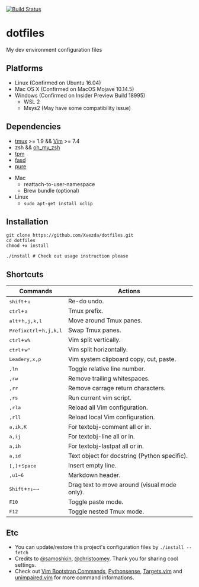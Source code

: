 [![Build Status](https://travis-ci.com/Xvezda/xvezda.github.io.svg?branch=master)](https://travis-ci.com/Xvezda/xvezda.github.io)
# dotfiles
My dev environment configuration files

## Platforms
- Linux (Confirmed on Ubuntu 16.04)
- Mac OS X (Confirmed on MacOS Mojave 10.14.5)
- Windows (Confirmed on Insider Preview Build 18995)
    - WSL 2
    - Msys2 (May have some compatibility issue)

## Dependencies
- [tmux](https://github.com/tmux/tmux) >= 1.9 && [Vim](https://www.vim.org/) >= 7.4
- zsh && [oh_my_zsh](https://ohmyz.sh/)
- [tpm](https://github.com/tmux-plugins/tpm#tmux-plugin-manager)
- [fasd](https://github.com/clvv/fasd#install)
- [pure](https://github.com/sindresorhus/pure#manually)

* Mac
    * reattach-to-user-namespace
    * Brew bundle (optional)
* Linux
    * `sudo apt-get install xclip`

## Installation
```
git clone https://github.com/Xvezda/dotfiles.git
cd dotfiles
chmod +x install

./install # Check out usage instruction please
```

## Shortcuts
Commands | Actions
--- | ---
<kbd>shift</kbd>+<kbd>u</kbd> | Re-do undo.
<kbd>ctrl</kbd>+<kbd>a</kbd> | Tmux prefix.
<kbd>alt</kbd>+<kbd>h,j,k,l</kbd> | Move around Tmux panes.
<kbd>Prefix</kbd><kbd>ctrl</kbd>+<kbd>h,j,k,l</kbd> | Swap Tmux panes.
<kbd>ctrl</kbd>+<kbd>w</kbd><kbd>%</kbd> | Vim split vertically.
<kbd>ctrl</kbd>+<kbd>w</kbd><kbd>"</kbd> | Vim split horizontally.
<kbd>Leader</kbd><kbd>y,x,p</kbd> | Vim system clipboard copy, cut, paste.
<kbd>,</kbd><kbd>l</kbd><kbd>n</kbd> | Toggle relative line number.
<kbd>,</kbd><kbd>r</kbd><kbd>w</kbd> | Remove trailing whitespaces.
<kbd>,</kbd><kbd>r</kbd><kbd>r</kbd> | Remove carrage return characters.
<kbd>,</kbd><kbd>r</kbd><kbd>s</kbd> | Run current vim script.
<kbd>,</kbd><kbd>r</kbd><kbd>l</kbd><kbd>a</kbd> | Reload all Vim configuration.
<kbd>,</kbd><kbd>r</kbd><kbd>l</kbd><kbd>l</kbd> | Reload local Vim configuration.
<kbd>a,i</kbd><kbd>k,K</kbd> | For textobj-comment all or in.
<kbd>a,i</kbd><kbd>j</kbd> | For textobj-line all or in.
<kbd>a,i</kbd><kbd>h</kbd> | For textobj-lastpat all or in.
<kbd>a,i</kbd><kbd>d</kbd> | Text object for docstring (Python specific).
<kbd>[,]</kbd>+<kbd>Space</kbd> | Insert empty line.
<kbd>,</kbd><kbd>u</kbd><kbd>1~6</kbd> | Markdown header.
<kbd>Shift</kbd>+<kbd>&uparrow;</kbd><kbd>&downarrow;</kbd><kbd>&leftarrow;</kbd><kbd>&rightarrow;</kbd> | Drag text to move around (visual mode only).
<kbd>F10</kbd> | Toggle paste mode.
<kbd>F12</kbd> | Toggle nested Tmux mode.

## Etc
* You can update/restore this project's configuration files by
`./install --fetch`
* Credits to [@samoshkin](https://github.com/samoshkin/tmux-config/), [@christoomey](https://github.com/christoomey/dotfiles). Thank you for sharing cool settings.
* Check out [Vim Bootstrap Commands](https://github.com/avelino/vim-bootstrap#commands), [Pythonsense](https://github.com/jeetsukumaran/vim-pythonsense), [Targets.vim](https://github.com/wellle/targets.vim) and [unimpaired.vim](https://github.com/tpope/vim-unimpaired) for more command informations.
